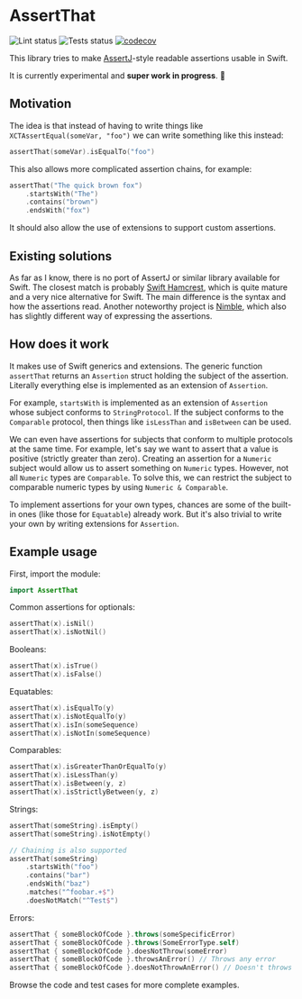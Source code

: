 # AssertThat
![Lint status](https://github.com/jmp/assert-that/workflows/lint/badge.svg)
![Tests status](https://github.com/jmp/assert-that/workflows/tests/badge.svg)
[![codecov](https://codecov.io/gh/jmp/assert-that/branch/master/graph/badge.svg?token=P6HAB7OM3L)](https://codecov.io/gh/jmp/assert-that)

This library tries to make [AssertJ](https://assertj.github.io/doc/)-style readable assertions usable in Swift.

It is currently experimental and **super work in progress**. 🚧

## Motivation

The idea is that instead of having to write things like `XCTAssertEqual(someVar, "foo")` we can write
something like this instead:

```swift
assertThat(someVar).isEqualTo("foo")
```

This also allows more complicated assertion chains, for example:

```swift
assertThat("The quick brown fox")
    .startsWith("The")
    .contains("brown")
    .endsWith("fox")
```

It should also allow the use of extensions to support custom assertions.

## Existing solutions

As far as I know, there is no port of AssertJ or similar library available for Swift. The closest match is
probably [Swift Hamcrest](https://github.com/nschum/SwiftHamcrest), which is quite mature and a very
nice alternative for Swift. The main difference is the syntax and how the assertions read. Another
noteworthy project is [Nimble](https://github.com/Quick/Nimble), which also has slightly different way
of expressing the assertions. 

## How does it work

It makes use of Swift generics and extensions. The generic function `assertThat` returns an
`Assertion` struct holding the subject of the assertion. Literally everything else is implemented as
an extension of `Assertion`.

For example, `startsWith` is implemented as an extension of `Assertion` whose subject conforms to
`StringProtocol`. If the subject conforms to the `Comparable` protocol, then things like `isLessThan`
and `isBetween` can be used.

We can even have assertions for subjects that conform to multiple protocols at the same time.
For example, let's say we want to assert that a value is positive (strictly greater than zero). Creating
an assertion for a `Numeric` subject would allow us to assert something on `Numeric` types. However,
not all `Numeric` types are `Comparable`. To solve this, we can restrict the subject to comparable numeric
types by using `Numeric & Comparable`.

To implement assertions for your own types, chances are some of the built-in ones (like those for
`Equatable`) already work. But it's also trivial to write your own by writing extensions for
`Assertion`.

## Example usage

First, import the module:

```swift
import AssertThat
```

Common assertions for optionals:

```swift
assertThat(x).isNil()
assertThat(x).isNotNil()
```

Booleans:

```swift
assertThat(x).isTrue()
assertThat(x).isFalse()
```

Equatables:

```swift
assertThat(x).isEqualTo(y)
assertThat(x).isNotEqualTo(y)
assertThat(x).isIn(someSequence)
assertThat(x).isNotIn(someSequence)
```

Comparables:

```swift
assertThat(x).isGreaterThanOrEqualTo(y)
assertThat(x).isLessThan(y)
assertThat(x).isBetween(y, z)
assertThat(x).isStrictlyBetween(y, z)
```

Strings:

```swift
assertThat(someString).isEmpty()
assertThat(someString).isNotEmpty()

// Chaining is also supported
assertThat(someString)
    .startsWith("foo")
    .contains("bar")
    .endsWith("baz")
    .matches("^foobar.+$")
    .doesNotMatch("^Test$")
```

Errors:

```swift
assertThat { someBlockOfCode }.throws(someSpecificError)
assertThat { someBlockOfCode }.throws(SomeErrorType.self)
assertThat { someBlockOfCode }.doesNotThrow(someError)
assertThat { someBlockOfCode }.throwsAnError() // Throws any error
assertThat { someBlockOfCode }.doesNotThrowAnError() // Doesn't throws any error
```

Browse the code and test cases for more complete examples.
